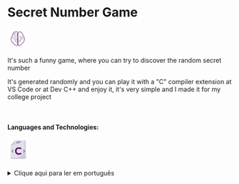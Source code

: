 <h1> Secret Number Game</h1>
<img src="icons8-riddle-400.png" width="46"/>
<p> It's such a funny game, where you can try to discover the random secret number</p>
<p> It's generated randomly and you can play it with a "C" compiler extension at VS Code or at Dev C++ and enjoy it, it's very simple and I made it for my college project</p>
<br>
  <h4> Languages and Technologies:</h4>
  <div>
    <img src="c-.png" width="48"/>
  </div>
  <br>
  <section>
  <details>
    <summary>Clique aqui para ler em português</summary>
    <br>
    <p>Esse é um jogo divertido, no qual você precisa adivinhar um numero aleatorio secreto</p>
    <br>
    <p>Ele é gerado aleatóriamente e você pode jogar com uma extensão que compile C no VS Code ou no Dev C++ e se divertir, é muito simple e eu fiz esse jogo pra um trabalho da faculdade</p>    
    <h4>Linguagens e tecnologias utilizadas:</h4>
    <div>
        <img src="c-.png" width="38"/>
    </div>
  </details>
</section>
